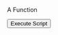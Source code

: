 <html>
  <body>
    <p> A Function </p>
    <button type="button" onclick="myFunction()">Execute Script</button>
    <p id="demo"></p>
    <p id="demo1"></p>
    <p id="demo2"></p>
    <p id="demo3"></p>
    <p id="demo4"></p>
    <p id="demo5"></p>
    <p id="demo6"></p>
    <script>
      var b = 5;
      function myFunction() {
        var a = 4;
        var c = 9;
        var d = 12;
        var e = 62636253;
        var f = 665537772;
      document.getElementById("demo").innerHTML = b * f;
      document.getElementById("demo1").innerHTML = a * e;
      document.getElementById("demo2").innerHTML = b * a;
        document.getElementById("demo3").innerHTML = c * f;
        document.getElementById("demo4").innerHTML = c * c;
        document.getElementById("demo5").innerHTML = b * b;
        document.getElementById("demo6").innerHTML = a * d;
      }
    </script>
  </body>
</html>
